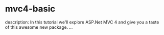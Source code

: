 # mvc4-basic
   description: In this tutorial we'll explore ASP.Net MVC 4 and give you a taste of this awesome new package. 
…	
